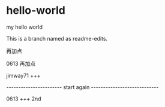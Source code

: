 # hello-world
my hello world

This is a branch named as readme-edits.

再加点

0613 再加点

jimway71 +++


----------------------- start again ----------------------------

0613 +++ 2nd

